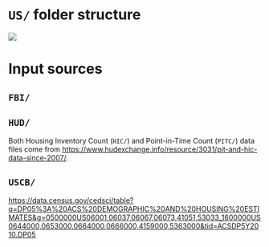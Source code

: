 # `US/` folder structure

[![](https://mermaid.ink/img/pako:eNptkVFrwyAQgP-K2JcN7EhgY5DCHtpstLCHsixPdRQbzepqNBhDV0L--864sMD6ct75fR7qdbgwXOAEl8qciyOzDr2-UV1b8yUKt7fGuM6HHt3Nn1CehZ2O4jyb3T8uKO57qqlGIxo0Lu0-im92FEfxXuq6dU2QP269GjCag_my3IAF8Zd7DNXATqxWTAMOycSYNFjnKRgQJxiqgW037yuAfrlC1xsPIV5vnGer5c4_c7WcCL4ccLqNHgD7ZYIRolpJfcrcRQkUkRg1zpqTSGaHw4GEfH6W3B2TuP5eUF0o1jSpKFGrG6HgxwVHpVQqmZVlScbDjLF_h0lhlLEDG_ug6dTIOJC_zpjgStiKSQ7z7vx9KXZHUQmKE0i1aJ1limKqe1DbmjMnnrl0xuLE2VYQzFpnsosuxjo4qWSfllVhs_8BnOi8yA)](https://mermaid.live/edit/#pako:eNptkVFrwyAQgP-K2JcN7EhgY5DCHtpstLCHsixPdRQbzepqNBhDV0L--864sMD6ct75fR7qdbgwXOAEl8qciyOzDr2-UV1b8yUKt7fGuM6HHt3Nn1CehZ2O4jyb3T8uKO57qqlGIxo0Lu0-im92FEfxXuq6dU2QP269GjCag_my3IAF8Zd7DNXATqxWTAMOycSYNFjnKRgQJxiqgW037yuAfrlC1xsPIV5vnGer5c4_c7WcCL4ccLqNHgD7ZYIRolpJfcrcRQkUkRg1zpqTSGaHw4GEfH6W3B2TuP5eUF0o1jSpKFGrG6HgxwVHpVQqmZVlScbDjLF_h0lhlLEDG_ug6dTIOJC_zpjgStiKSQ7z7vx9KXZHUQmKE0i1aJ1limKqe1DbmjMnnrl0xuLE2VYQzFpnsosuxjo4qWSfllVhs_8BnOi8yA)

# Input sources

## `FBI/`

## `HUD/`

Both Housing Inventory Count (`HIC/`) and Point-in-Time Count (`PITC/`) data files come from https://www.hudexchange.info/resource/3031/pit-and-hic-data-since-2007/.

## `USCB/`

https://data.census.gov/cedsci/table?q=DP05%3A%20ACS%20DEMOGRAPHIC%20AND%20HOUSING%20ESTIMATES&g=0500000US06001,06037,06067,06073,41051,53033_1600000US0644000,0653000,0664000,0666000,4159000,5363000&tid=ACSDP5Y2010.DP05
